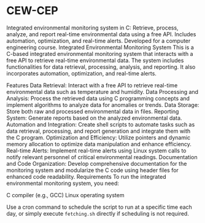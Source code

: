 # CEW-CEP
Integrated environmental monitoring system in C: Retrieve, process, analyze, and report real-time environmental data using a free API. Includes automation, optimization, and real-time alerts. Developed for a computer engineering course. Integrated Environmental Monitoring System This is a C-based integrated environmental monitoring system that interacts with a free API to retrieve real-time environmental data. The system includes functionalities for data retrieval, processing, analysis, and reporting. It also incorporates automation, optimization, and real-time alerts.

Features Data Retrieval: Interact with a free API to retrieve real-time environmental data such as temperature and humidity. Data Processing and Analysis: Process the retrieved data using C programming concepts and implement algorithms to analyze data for anomalies or trends. Data Storage: Store both raw and processed environmental data in files. Reporting System: Generate reports based on the analyzed environmental data. Automation and Integration: Create shell scripts to automate tasks such as data retrieval, processing, and report generation and integrate them with the C program. Optimization and Efficiency: Utilize pointers and dynamic memory allocation to optimize data manipulation and enhance efficiency. Real-time Alerts: Implement real-time alerts using Linux system calls to notify relevant personnel of critical environmental readings. Documentation and Code Organization: Develop comprehensive documentation for the monitoring system and modularize the C code using header files for enhanced code readability. Requirements To run the integrated environmental monitoring system, you need:

C compiler (e.g., GCC) Linux operating system


Use a cron command to schedule the script to run at a specific time each day, or simply execute `fetching.sh` directly if scheduling is not required.

